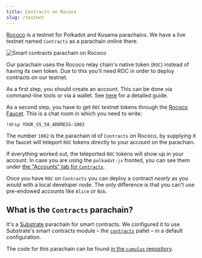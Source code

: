 ```yaml
---
title: Contracts on Rococo
slug: /testnet
---
```


[Rococo](https://wiki.polkadot.network/docs/build-pdk#rococo-testnet) is a testnet for
Polkadot and Kusama parachains.
We have a live testnet named `Contracts` as a parachain online there.

<img src="/img/contracts-on-polkadot-js.png" alt="Smart contracts parachain on Rococo" />

Our parachain uses the Rococo relay chain's native token (`ROC`) instead of having its own token.
Due to this you'll need ROC in order to deploy contracts on our testnet.

As a first step, you should create an account. This can be done via command-line
tools or via a wallet. See [here](https://wiki.polkadot.network/docs/learn-account-generation)
for a detailed guide.

As a second step, you have to get `ROC` testnet tokens through the [Rococo Faucet](https://wiki.polkadot.network/docs/learn-DOT#getting-rococo-tokens).
This is a chat room in which you need to write:

```
!drip YOUR_SS_58_ADDRESS:1002
```

The number `1002` is the parachain id of `Contracts` on Rococo, by supplying it the
faucet will teleport `ROC` tokens directly to your account on the parachain.

If everything worked out, the teleported `ROC` tokens will show up in your account.
In case you are using the `polkadot-js` fronted, you can see them under
[the "Accounts" tab for `Contracts`](https://polkadot.js.org/apps/?rpc=wss%3A%2F%2Frococo-contracts-rpc.polkadot.io#/accounts).

Once you have `ROC` on `Contracts` you can deploy a contract _nearly_ as you would with
a local developer node.
The only difference is that you can't use pre-endowed accounts like `Alice` or `Bob`.

## What is the `Contracts` parachain?

It's a [Substrate](https://github.com/paritytech/substrate)
parachain for smart contracts.
We configured it to use Substrate's smart contracts module – the
[`contracts`](https://github.com/paritytech/substrate/tree/master/frame/contracts) pallet – in
a default configuration.

The code for this parachain can be found [in the `cumulus` repository](https://github.com/paritytech/cumulus/tree/master/parachains/runtimes/contracts/contracts-rococo).
